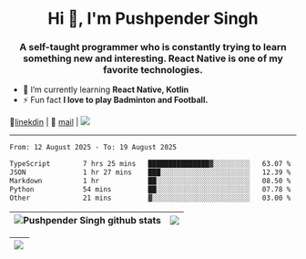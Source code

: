<h1 align="center">Hi 👋, I'm Pushpender Singh</h1>
<h3 align="center">A self-taught programmer who is constantly trying to learn something new and interesting. React Native is one of my favorite technologies.</h3>

- 🌱 I’m currently learning **React Native, Kotlin**
- ⚡ Fun fact **I love to play Badminton and Football.**

👔[linekdin](https://www.linkedin.com/in/pushpender-singh-240061202/) | 📧 [mail](mailto:pushpendersingh694@gmail.com) | 
<a href="https://github.com/pushpender-singh-ap/pushpender-singh-ap">
    <img src="https://komarev.com/ghpvc/?username=pushpender-singh-ap&style=for-the-badge">
</a>


---

<!--START_SECTION:waka-->

```txt
From: 12 August 2025 - To: 19 August 2025

TypeScript        7 hrs 25 mins   ███████████████▓░░░░░░░░░   63.07 %
JSON              1 hr 27 mins    ███░░░░░░░░░░░░░░░░░░░░░░   12.39 %
Markdown          1 hr            ██░░░░░░░░░░░░░░░░░░░░░░░   08.50 %
Python            54 mins         ██░░░░░░░░░░░░░░░░░░░░░░░   07.78 %
Other             21 mins         ▓░░░░░░░░░░░░░░░░░░░░░░░░   03.00 %
```

<!--END_SECTION:waka-->


| <a><img align="center" src="https://github-readme-stats-iota-ecru-15.vercel.app/api?username=pushpender-singh-ap&show_icons=true&include_all_commits=true&theme=buefy&hide_border=true" alt="Pushpender Singh github stats" /></a> | <a><img align="center" src="https://github-readme-stats-iota-ecru-15.vercel.app/api/top-langs/?username=pushpender-singh-ap&layout=compact&theme=buefy&hide_border=true" /></a> |
| ------------- | ------------- |

| <a> <img align="left" src="https://github-readme-streak-stats.herokuapp.com/?user=pushpender-singh-ap" /></br> </a> |
| ------------- |
